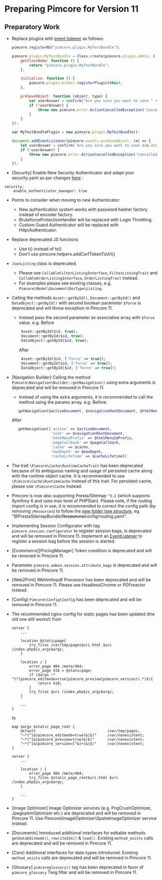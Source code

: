 # Preparing Pimcore for Version 11

## Preparatory Work
- Replace plugins with [event listener](../../20_Extending_Pimcore/13_Bundle_Developers_Guide/06_Event_Listener_UI.md) as follows:
    ```javascript
    pimcore.registerNS("pimcore.plugin.MyTestBundle");

    pimcore.plugin.MyTestBundle = Class.create(pimcore.plugin.admin, {
        getClassName: function () {
            return "pimcore.plugin.MyTestBundle";
        },
    
        initialize: function () {
            pimcore.plugin.broker.registerPlugin(this);
        },
    
        preSaveObject: function (object, type) {
            var userAnswer = confirm("Are you sure you want to save " + object.data.general.o_className + "?");
            if (!userAnswer) {
                throw new pimcore.error.ActionCancelledException('Cancelled by user');
            }
        }
    });
    
    var MyTestBundlePlugin = new pimcore.plugin.MyTestBundle();
    ```
    
    ```javascript
    document.addEventListener(pimcore.events.preSaveObject, (e) => {
        let userAnswer = confirm(`Are you sure you want to save ${e.detail.object.data.general.o_className}?`);
        if (!userAnswer) {
            throw new pimcore.error.ActionCancelledException('Cancelled by user');
        }
    });
    ```
- [Security] Enable New Security Authenticator and adapt your security.yaml as per changes [here](https://github.com/pimcore/demo/blob/11.x/config/packages/security.yaml) :
```
security:
    enable_authenticator_manager: true
```
 - Points to consider when moving to new Authenticator:
   - New authentication system works with password hasher factory instead of encoder factory.
   - BruteforceProtectionHandler will be replaced with Login Throttling.
   - Custom Guard Authenticator will be replaced with Http\Authenticator.


- Replace deprecated JS functions
  - Use t() instead of ts()
  - Don't use pimcore.helpers.addCsrfTokenToUrl()
- `JsonListing` class is deprecated. 
  - Please use `CallableFilterListingInterface`, `FilterListingTrait` and `CallableOrderListingInterface`, `OrderListingTrait` instead.
  - For examples please see existing classes, e.g. `Pimcore\Model\Document\DocType\Listing`.
- Calling the methods `Asset::getById()`, `Document::getById()` and `DataObject::getById()` with second boolean parameter `$force` is deprecated and will throw exception in Pimcore 11. 
  - Instead pass the second parameter as associative array with `$force` value.
    e.g. Before
     ```php
      Asset::getById($id, true);
      Document::getById($id, true);
      DataObject::getById($id, true);
     ```
    After
     ```php
      Asset::getById($id, ['force' => true]);
      Document::getById($id, ['force' => true]);
      DataObject::getById($id, ['force' => true]);
     ```
- [Navigation Builder] Calling the method `Pimcore\Navigation\Builder::getNavigation()` using extra arguments is deprecated and will be removed in Pimcore 11. 
  - Instead of using the extra arguments, it is recommended to call the method using the params array. 
   e.g. Before: 
  ```php 
     getNavigation($activeDocument, $navigationRootDocument, $htmlMenuIdPrefix, $pageCallback, $cache,$maxDepth, $cacheLifetime)
  ``` 
  After
  ```php 
     getNavigation(['active' => $activeDocument, 
                    'root' => $navigationRootDocument, 
                    'htmlMenuPrefix' => $htmlMenuIdPrefix, 
                    'pageCallback' => $pageCallback, 
                    'cache' => $cache, 
                    'maxDepth' => $maxDepth, 
                    'cacheLifetime' => $cacheLifetime])
  ``` 
- The trait `\Pimcore\Cache\RuntimeCacheTrait` has been deprecated because of its ambiguous naming and usage of persisted cache along with the runtime object cache.
  It is recommended to use `\Pimcore\Cache\RuntimeCache` instead of this trait. For persisted cache, please use `\Pimcore\Cache` instead.
- Pimcore is now also supporting Presta/Sitemap `^3.2` (which supports Symfony 6 and uses max level of PHPStan).
  Please note, if the routing import config is in use, it is recommended to correct the config path (by removing `/Resources`) to follow the [new folder tree structure](https://github.com/prestaconcept/PrestaSitemapBundle/releases/tag/v3.0.0),
  eg. "@PrestaSitemapBundle/~~Resources/~~config/routing.yaml".
- Implementing Session Configurator with tag `pimcore.session.configurator` to register session bags, is deprecated and will be removed in Pimcore 11.
  Implement an [EventListener](https://github.com/pimcore/pimcore/blob/10.x/bundles/EcommerceFrameworkBundle/EventListener/SessionBagListener.php) to register a session bag before the session is started.
- [Ecommerce][PricingManager] Token condition is deprecated and will be removed in Pimcore 11.
- Parameter `pimcore.admin.session.attribute_bags` is deprecated and will be removed in Pimcore 11.
- [Web2Print] Wkhtmltopdf Processor has been deprecated and will be removed in Pimcore 11. Please use HeadlessChrome or PDFreactor instead.
- [Config] `Pimcore\Config\Config` has been deprecated and will be removed in Pimcore 11.
- The recommended nginx config for static pages has been updated (the old one still works!) from
  ```nginx
  server {
      ...

      location @staticpage{
          try_files /var/tmp/pages$uri.html $uri /index.php$is_args$args;
      }

      location / {
          error_page 404 /meta/404;
          error_page 418 = @staticpage;
          if ($args ~* ^(?!pimcore_editmode=true|pimcore_preview|pimcore_version)(.*)$){
              return 418;
          }
          try_files $uri /index.php$is_args$args;
      }

      ...
  }
  ```
  to
  ```nginx
  map $args $static_page_root {
      default                                 /var/tmp/pages;
      "~*(^|&)pimcore_editmode=true(&|$)"     /var/nonexistent;
      "~*(^|&)pimcore_preview=true(&|$)"      /var/nonexistent;
      "~*(^|&)pimcore_version=[^&]+(&|$)"     /var/nonexistent;
  }

  server {
      ... 

      location / {
          error_page 404 /meta/404;
          try_files $static_page_root$uri.html $uri /index.php$is_args$args;
      }

      ...
  }
  ```
- [Image Optimizer] Image Optimizer services (e.g. PngCrushOptimizer, JpegoptimOptimizer etc.) are deprecated and will be
removed in Pimcore 11. Use Pimcore\Image\Optimizer\SpatieImageOptimizer service instead.
- [Documents] Introduced additional interfaces for editable methods `getDataEditmode()`, `rewriteIds()` & `load()`. Existing `method_exists` calls are deprecated and will be removed in Pimcore 11.
- [Core] Additional interfaces for data-types introduced. Existing `method_exists` calls are deprecated and will
  be removed in Pimcore 11.
- [Glossary] `pimcoreglossary()` tag has been deprecated in favor of `pimcore_glossary` Twig filter and will be removed in Pimcore 11.
